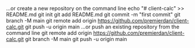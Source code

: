 …or create a new repository on the command line
echo "# client-calc" >> README.md
git init
git add README.md
git commit -m "first commit"
git branch -M main
git remote add origin https://github.com/premierdan/client-calc.git
git push -u origin main
…or push an existing repository from the command line
git remote add origin https://github.com/premierdan/client-calc.git
git branch -M main
git push -u origin main